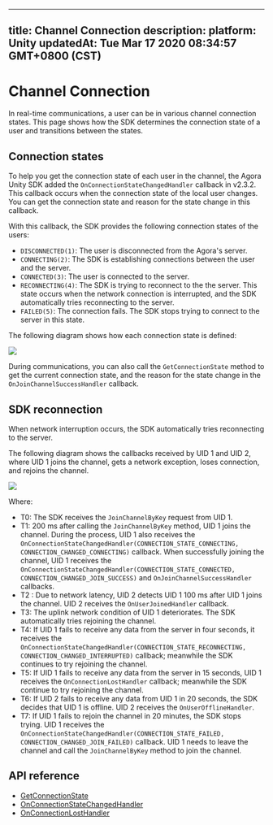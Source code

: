 
---
title: Channel Connection
description: 
platform: Unity
updatedAt: Tue Mar 17 2020 08:34:57 GMT+0800 (CST)
---
# Channel Connection
In real-time communications, a user can be in various channel connection states. This page shows how the SDK determines the connection state of a user and transitions between the states.

## Connection states

To help you get the connection state of each user in the channel, the Agora Unity SDK added the `OnConnectionStateChangedHandler` callback in v2.3.2. This callback occurs when the connection state of the local user changes. You can get the connection state and reason for the state change in this callback.

With this callback, the SDK provides the following connection states of the users:

- `DISCONNECTED(1)`: The user is disconnected from the Agora's server.
- `CONNECTING(2)`: The SDK is establishing connections between the user and the server.
- `CONNECTED(3)`: The user is connected to the server.
- `RECONNECTING(4)`: The SDK is trying to reconnect to the the server. This state occurs when the network connection is interrupted, and the SDK automatically tries reconnecting to the server.
- `FAILED(5)`: The connection fails. The SDK stops trying to connect to the server in this state.

The following diagram shows how each connection state is defined:

![](https://web-cdn.agora.io/docs-files/1584434086792)

During communications, you can also call the `GetConnectionState` method to get the current connection state, and the reason for the state change in the `OnJoinChannelSuccessHandler` callback.

## SDK reconnection

When network interruption occurs, the SDK automatically tries reconnecting to the server.

The following diagram shows the callbacks received by UID 1 and UID 2, where UID 1 joins the channel, gets a network exception, loses connection, and rejoins the channel.

![](https://web-cdn.agora.io/docs-files/1584432660084)

Where:

- T0: The SDK receives the `JoinChannelByKey` request from UID 1.
- T1: 200 ms after calling the `JoinChannelByKey` method, UID 1 joins the channel. During the process, UID 1 also receives the `OnConnectionStateChangedHandler(CONNECTION_STATE_CONNECTING, CONNECTION_CHANGED_CONNECTING)` callback. When successfully joining the channel, UID 1 receives the `OnConnectionStateChangedHandler(CONNECTION_STATE_CONNECTED, CONNECTION_CHANGED_JOIN_SUCCESS)` and `OnJoinChannelSuccessHandler` callbacks.
- T2 : Due to network latency, UID 2 detects UID 1 100 ms after UID 1 joins the channel. UID 2 receives the `OnUserJoinedHandler` callback.
- T3: The uplink network condition of UID 1 deteriorates. The SDK automatically tries rejoining the channel.
- T4: If UID 1 fails to receive any data from the server in four seconds, it receives the `OnConnectionStateChangedHandler(CONNECTION_STATE_RECONNECTING, CONNECTION_CHANGED_INTERRUPTED)` callback; meanwhile the SDK continues to try rejoining the channel.
- T5: If UID 1 fails to receive any data from the server in 15 seconds, UID 1 receives the `OnConnectionLostHandler` callback; meanwhile the SDK continue to try rejoining the channel.
- T6: If UID 2 fails to receive any data from UID 1 in 20 seconds, the SDK decides that UID 1 is offline. UID 2 receives the `OnUserOfflineHandler`.
- T7: If UID 1 fails to rejoin the channel in 20 minutes, the SDK stops trying. UID 1 receives the `OnConnectionStateChangedHandler(CONNECTION_STATE_FAILED, CONNECTION_CHANGED_JOIN_FAILED)` callback. UID 1 needs to leave the channel and call the `JoinChannelByKey` method to join the channel.


## API reference

- [GetConnectionState](https://docs.agora.io/en/Audio%20Broadcast/API%20Reference/unity/classagora__gaming__rtc_1_1_i_rtc_engine.html#ab2fbccbec5f20a1e42db7b16ef904c21)
- [OnConnectionStateChangedHandler](https://docs.agora.io/en/Audio%20Broadcast/API%20Reference/unity/namespaceagora__gaming__rtc.html#adae7694cb602375ccbc14be3062a230c)
- [OnConnectionLostHandler](https://docs.agora.io/en/Audio%20Broadcast/API%20Reference/unity/namespaceagora__gaming__rtc.html#a1f17f5429ec17c1c7d6bcaa298076ad7)
